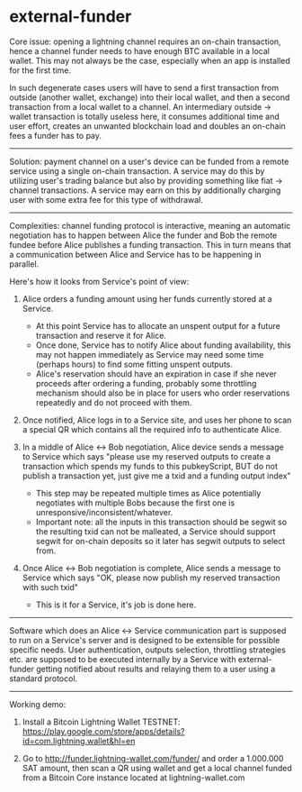 # external-funder

Core issue: opening a lightning channel requires an on-chain transaction, hence a channel funder needs to have enough BTC available in a local wallet. This may not always be the case, especially when an app is installed for the first time. 

In such degenerate cases users will have to send a first transaction from outside (another wallet, exchange) into their local wallet, and then a second transaction from a local wallet to a channel. An intermediary outside -> wallet transaction is totally useless here, it consumes additional time and user effort, creates an unwanted blockchain load and doubles an on-chain fees a funder has to pay.

---

Solution: payment channel on a user's device can be funded from a remote service using a single on-chain transaction. A service may do this by utilizing user's trading balance but also by providing something like fiat -> channel transactions. A service may earn on this by additionally charging user with some extra fee for this type of withdrawal.

---

Complexities: channel funding protocol is interactive, meaning an automatic negotiation has to happen between Alice the funder and Bob the remote fundee before Alice publishes a funding transaction. This in turn means that a communication between Alice and Service has to be happening in parallel.

Here's how it looks from Service's point of view:

1. Alice orders a funding amount using her funds currently stored at a Service.
	- At this point Service has to allocate an unspent output for a future transaction and reserve it for Alice.
	- Once done, Service has to notify Alice about funding availability, this may not happen immediately as Service may need some time (perhaps hours) to find some fitting unspent outputs.
	- Alice's reservation should have an expiration in case if she never proceeds after ordering a funding, probably some throttling mechanism should also be in place for users who order reservations repeatedly and do not proceed with them.

2. Once notified, Alice logs in to a Service site, and uses her phone to scan a special QR which contains all the required info to authenticate Alice.

3. In a middle of Alice <-> Bob negotiation, Alice device sends a message to Service which says "please use my reserved outputs to create a transaction which spends my funds to this pubkeyScript, BUT do not publish a transaction yet, just give me a txid and a funding output index"
	- This step may be repeated multiple times as Alice potentially negotiates with multiple Bobs because the first one is unresponsive/inconsistent/whatever.
	- Important note: all the inputs in this transaction should be segwit so the resulting txid can not be malleated, a Service should support segwit for on-chain deposits so it later has segwit outputs to select from.

4. Once Alice <-> Bob negotiation is complete, Alice sends a message to Service which says "OK, please now publish my reserved transaction with such txid"
	- This is it for a Service, it's job is done here.

---

Software which does an Alice <-> Service communication part is supposed to run on a Service's server and is designed to be extensible for possible specific needs. User authentication, outputs selection, throttling strategies etc. are supposed to be executed internally by a Service with external-funder getting notified about results and relaying them to a user using a standard protocol.

--- 

Working demo:

1. Install a Bitcoin Lightning Wallet TESTNET: https://play.google.com/store/apps/details?id=com.lightning.wallet&hl=en

2. Go to http://funder.lightning-wallet.com/funder/ and order a 1.000.000 SAT amount, then scan a QR using wallet and get a local channel funded from a Bitcoin Core instance located at lightning-wallet.com
